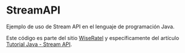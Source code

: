 # StreamAPI
Ejemplo de uso de Stream API en el lenguaje de programación Java.

Este código es parte del sitio [WiseRatel](http://www.wiseratel.com) y específicamente del artículo [Tutorial Java - Stream API](http://www.wiseratel.com/tutorial-java-stream-api).
